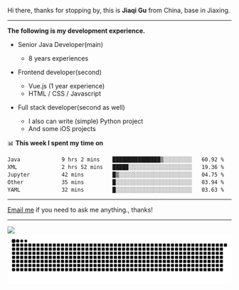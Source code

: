 Hi there, thanks for stopping by, this is **Jiaqi Gu** from China, base in Jiaxing.

---

**The following is my development experience.**

- Senior Java Developer(main)
  - 8 years experiences

- Frontend developer(second)
  - Vue.js (1 year experience)
  - HTML / CSS / Javascript
  
- Full stack developer(second as well)
  - I also can write (simple) Python project
  - And some iOS projects

📊 **This week I spent my time on**
<!--START_SECTION:waka-->

```txt
Java             9 hrs 2 mins    ███████████████▒░░░░░░░░░   60.92 %
XML              2 hrs 52 mins   █████░░░░░░░░░░░░░░░░░░░░   19.36 %
Jupyter          42 mins         █▒░░░░░░░░░░░░░░░░░░░░░░░   04.75 %
Other            35 mins         █░░░░░░░░░░░░░░░░░░░░░░░░   03.94 %
YAML             32 mins         █░░░░░░░░░░░░░░░░░░░░░░░░   03.63 %
```

<!--END_SECTION:waka-->

---

[Email me](mailto:htk2klwgr@mozmail.com?subject=Hiring_from_GitHub) if you need to ask me anything., thanks!

---

![]( https://visitor-badge.glitch.me/badge?page_id=githubgujiaqi)
![]( https://github.com/droid-Q/droid-Q/raw/output/github-contribution-grid-snake.svg#gh-dark-mode-only)
